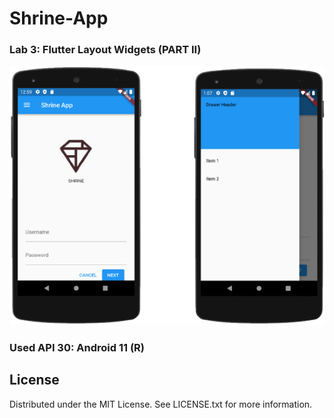 # Shrine-App
### Lab 3: Flutter Layout Widgets (PART II)

![Shrine App 1](https://github.com/mennatallahhassan/Shrine-App/blob/main/screenshots/application.png)



### Used API 30: Android 11 (R)


## License
Distributed under the MIT License. See LICENSE.txt for more information.

